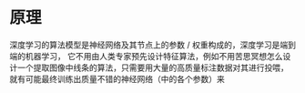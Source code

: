 # 原理

深度学习的算法模型是神经网络及其节点上的参数 / 权重构成的，深度学习是端到端的机器学习，
它不用由人类专家预先设计特征算法，例如不用苦思冥想怎么设计一个提取图像中线条的算法，只需要用大量的高质量标注数据对其进行投喂，
就有可能最终训练出质量不错的神经网络（中的各个参数）来